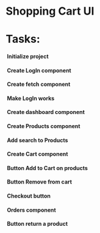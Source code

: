 # Shopping Cart UI

# Tasks: 
#### &nbsp;Initialize project
#### &nbsp;Create LogIn component
#### &nbsp;Create fetch component
#### &nbsp;Make LogIn works
#### &nbsp;Create dashboard component
#### &nbsp;Create Products component
#### &nbsp;Add search to Products
#### &nbsp;Create Cart component
#### &nbsp;Button Add to Cart on products
#### &nbsp;Button Remove from cart
#### &nbsp;Checkout button
#### &nbsp;Orders component
#### &nbsp;Button return a product
